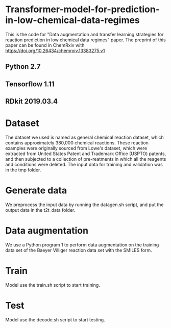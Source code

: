 # Transformer-model-for-prediction-in-low-chemical-data-regimes
This is the code for "Data augmentation and transfer learning strategies for reaction  prediction in low chemical data regimes" paper.
The preprint of this paper can be found in ChemRxiv with https://doi.org/10.26434/chemrxiv.13383275.v1
## Python 2.7
## Tensorflow 1.11
## RDkit 2019.03.4
# Dataset
The dataset we used is named as general chemical reaction dataset, which contains approximately 380,000 chemical reactions. These reaction examples were originally sourced from Lowe's dataset, which were extracted from United States Patent and Trademark Office (USPTO) patents, and then subjected to a collection of pre-reatments in which all the reagents and conditions were deleted. The input data for training and validation was in the tmp folder.
# Generate data
We preprocess the input data by running the datagen.sh script, and put the output data in the t2t_data folder.
# Data augmentation
We use a Python program 1 to perform data augmentation on the training data set of the Baeyer Villiger reaction data set with the SMILES form.
# Train
Model use the train.sh script to start training.
# Test
Model use the decode.sh script to start testing. 
